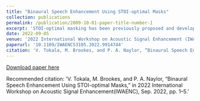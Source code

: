 ```yaml
---
title: "Binaural Speech Enhancement Using STOI-optimal Masks"
collection: publications
permalink: /publication/2009-10-01-paper-title-number-1
excerpt: 'STOI-optimal masking has been previously proposed and developed for single-channel speech enhancement. In this paper, we consider the extension to the task of binaural speech enhancement in which the spatial information is known to be important to speech understanding and therefore should be preserved by the enhancement processing. Masks are estimated for each of the binaural channels individually and a ‘better-ear listening' mask is computed by choosing the maximum of the two masks. The estimated mask is used to supply probability information about the speech presence in each time-frequency bin to an Optimally-modified Log Spectral Amplitude (OM-LSA) enhancer. We show that using the proposed method for binaural signals with a directional noise not only improves the SNR of the noisy signal but also preserves the binaural cues and intelligibility.'
date: 2022-09-05
venue: '2022 International Workshop on Acoustic Signal Enhancement (IWAENC)'
paperurl: '10.1109/IWAENC53105.2022.9914744'
citation: 'V. Tokala, M. Brookes, and P. A. Naylor, “Binaural Speech Enhancement Using STOI-optimal Masks,” in 2022 International Workshop on Acoustic Signal Enhancement(IWAENC), Sep. 2022, pp. 1–5.'
---
```



[Download paper here](https://doi.org/10.48550/arXiv.2209.15472)

Recommended citation: 'V. Tokala, M. Brookes, and P. A. Naylor, “Binaural Speech Enhancement Using STOI-optimal Masks,” in 2022 International Workshop on Acoustic Signal Enhancement(IWAENC), Sep. 2022, pp. 1–5.'